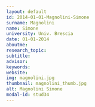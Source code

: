 ```yaml
---
layout: default 
id: 2014-01-01-Magnolini-Simone
surname: Magnolini
name: Simone
university: Univ. Brescia
date: 01-01-2014
aboutme: 
research_topic: 
subtitle: 
advisor: 
keywords: 
website: 
img: magnolini.jpg
thumbnail: magnolini_thumb.jpg
alt: Magnolini Simone
modal-id: stud34
---
```

